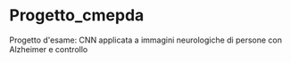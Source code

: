 # Progetto_cmepda
Progetto d'esame: CNN applicata a immagini neurologiche di persone con Alzheimer e controllo
